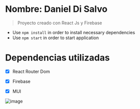 # Nombre: Daniel Di Salvo

> Proyecto creado con React Js y Firebase

- Use `npm install` in order to install necessary dependencies
- Use `npm start` in order to start application

# Dependencias utilizadas

- [x] React Router Dom
- [x] Firebase
- [x] MUI


![image](https://user-images.githubusercontent.com/81595307/232641438-cc9ae661-cd85-4c0c-9835-41b9dc88bbda.png)

